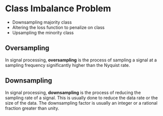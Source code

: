 # Class Imbalance Problem

- Downsampling majority class 
- Altering the loss function to penalize on class
- Upsampling the minority class

## Oversampling

In signal processing, **oversampling** is the process of sampling a signal at a sampling frequency significantly higher than the Nyquist rate. 

## Downsampling

In signal processing, **downsampling** is the process of reducing the sampling rate of a signal. This is usually done to reduce the data rate or the size of the data. The downsampling factor is usually an integer or a rational fraction greater than unity.

